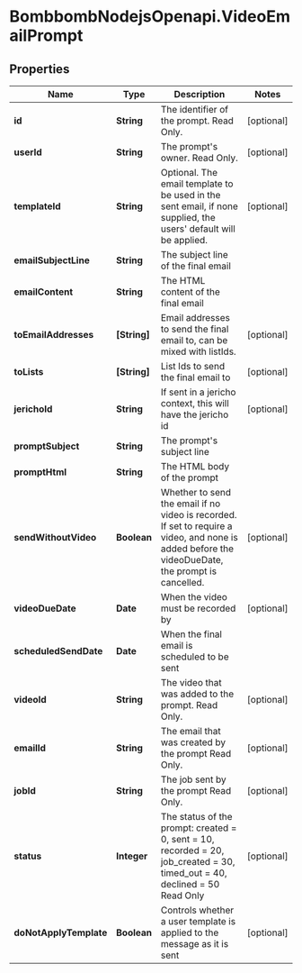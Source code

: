 # BombbombNodejsOpenapi.VideoEmailPrompt

## Properties
Name | Type | Description | Notes
------------ | ------------- | ------------- | -------------
**id** | **String** | The identifier of the prompt. Read Only. | [optional] 
**userId** | **String** | The prompt&#39;s owner. Read Only. | [optional] 
**templateId** | **String** | Optional. The email template to be used in the sent email, if none supplied, the users&#39; default will be applied. | [optional] 
**emailSubjectLine** | **String** | The subject line of the final email | 
**emailContent** | **String** | The HTML content of the final email | 
**toEmailAddresses** | **[String]** | Email addresses to send the final email to, can be mixed with listIds. | [optional] 
**toLists** | **[String]** | List Ids to send the final email to | [optional] 
**jerichoId** | **String** | If sent in a jericho context, this will have the jericho id | [optional] 
**promptSubject** | **String** | The prompt&#39;s subject line | 
**promptHtml** | **String** | The HTML body of the prompt | 
**sendWithoutVideo** | **Boolean** | Whether to send the email if no video is recorded. If set to require a video, and none is added before the videoDueDate, the prompt is cancelled. | [optional] 
**videoDueDate** | **Date** | When the video must be recorded by | [optional] 
**scheduledSendDate** | **Date** | When the final email is scheduled to be sent | 
**videoId** | **String** | The video that was added to the prompt. Read Only. | [optional] 
**emailId** | **String** | The email that was created by the prompt Read Only. | [optional] 
**jobId** | **String** | The job sent by the prompt Read Only. | [optional] 
**status** | **Integer** | The status of the prompt: created &#x3D; 0, sent &#x3D; 10, recorded &#x3D; 20, job_created &#x3D; 30, timed_out &#x3D; 40, declined &#x3D; 50 Read Only | [optional] 
**doNotApplyTemplate** | **Boolean** | Controls whether a user template is applied to the message as it is sent | [optional] 



